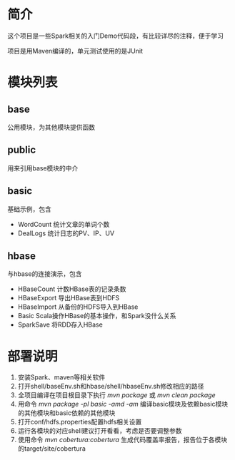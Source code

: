 # 简介
这个项目是一些Spark相关的入门Demo代码段，有比较详尽的注释，便于学习

项目是用Maven编译的，单元测试使用的是JUnit

# 模块列表
## base
公用模块，为其他模块提供函数

## public
用来引用base模块的中介

## basic
基础示例，包含
- WordCount 统计文章的单词个数
- DealLogs 统计日志的PV、IP、UV

## hbase
与hbase的连接演示，包含
- HBaseCount 计数HBase表的记录条数
- HBaseExport 导出HBase表到HDFS
- HBaseImport 从备份的HDFS导入到HBase
- Basic Scala操作HBase的基本操作，和Spark没什么关系
- SparkSave 将RDD存入HBase


# 部署说明
1. 安装Spark、maven等相关软件
2. 打开shell/baseEnv.sh和hbase/shell/hbaseEnv.sh修改相应的路径
3. 全项目编译在项目根目录下执行 *mvn package* 或 *mvn clean package*
4. 用命令 *mvn package -pl basic -amd -am* 编译basic模块及依赖basic模块的其他模块和basic依赖的其他模块
5. 打开conf/hdfs.properties配置hdfs相关设置
6. 运行各模块的对应shell建议打开看看，考虑是否要调整参数
7. 使用命令 *mvn cobertura:cobertura* 生成代码覆盖率报告，报告位于各模块的target/site/cobertura
